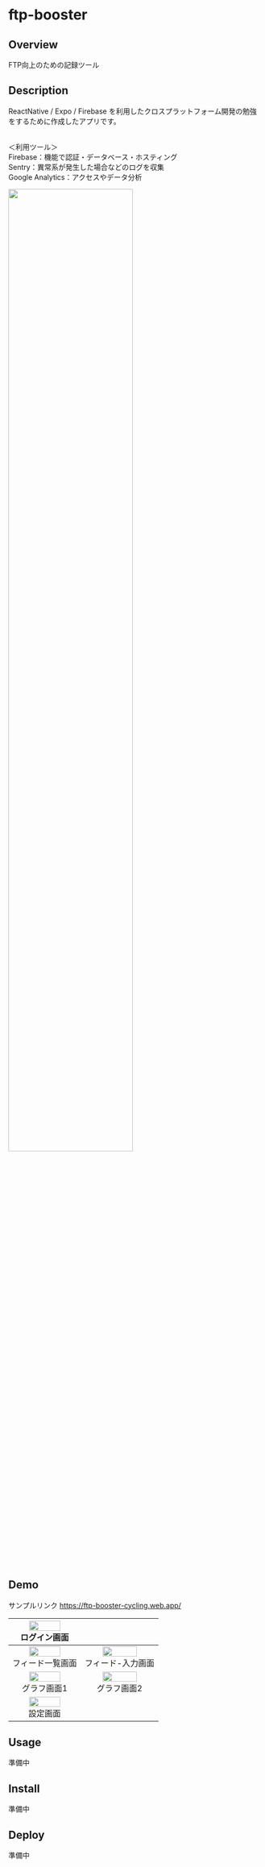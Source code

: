 # ftp-booster

## Overview
FTP向上のための記録ツール

## Description
ReactNative / Expo / Firebase を利用したクロスプラットフォーム開発の勉強をするために作成したアプリです。<br><br>

＜利用ツール＞<br>
Firebase：機能で認証・データベース・ホスティング<br>
Sentry：異常系が発生した場合などのログを収集<br>
Google Analytics：アクセスやデータ分析<br>

<img src="https://user-images.githubusercontent.com/70935516/144704822-c0a0696c-2360-45b2-a8c3-c6add4e4f999.png" width="70%">

## Demo
サンプルリンク
https://ftp-booster-cycling.web.app/

|<img src="https://user-images.githubusercontent.com/70935516/144703480-1dc0f879-0a48-4497-adf2-c05c98c88a98.png" width="70%"><br>ログイン画面 | |
| :---: | :---: |
|<img src="https://user-images.githubusercontent.com/70935516/144703354-91a83af8-dfca-4378-914d-6ec1740bb083.png" width="70%"><br>フィード一覧画面  | <img src="https://user-images.githubusercontent.com/70935516/144703359-83b724be-581f-4fbc-82d6-b4a3f5ab5d5c.png" width="70%"><br>フィード-入力画面 |
|<img src="https://user-images.githubusercontent.com/70935516/144703374-c23c10d5-8871-4e84-98c3-57fdd0c4787c.png" width="70%"><br>グラフ画面1  | <img src="https://user-images.githubusercontent.com/70935516/144703380-56ba0879-325a-45e5-8d15-29e7b2f1a1aa.png" width="70%"><br>グラフ画面2  |
|  <img src="https://user-images.githubusercontent.com/70935516/144703392-fb398384-c7d7-47ba-bf51-3acc2823ef3a.png" width="70%"><br>設定画面  |  |

## Usage
準備中

## Install
準備中

## Deploy 
準備中
